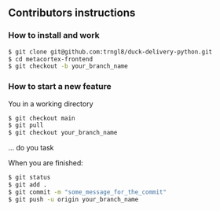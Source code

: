 ## Contributors instructions


### How to install and work

```bash
$ git clone git@github.com:trngl8/duck-delivery-python.git
$ cd metacortex-frontend
$ git checkout -b your_branch_name
```

### How to start a new feature

You in a working directory 

```bash
$ git checkout main
$ git pull 
$ git checkout your_branch_name
```

... do you task

When you are finished:

```bash
$ git status
$ git add .
$ git commit -m "some_message_for_the_commit"
$ git push -u origin your_branch_name
```
